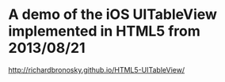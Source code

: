 # A demo of the iOS UITableView implemented in HTML5 from 2013/08/21

http://richardbronosky.github.io/HTML5-UITableView/
